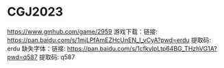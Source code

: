 # CGJ2023
https://www.gmhub.com/game/2959
游戏下载：链接: https://pan.baidu.com/s/1mjLPfAmEZHcUnEN_I_vCyA?pwd=erdu 提取码: erdu
缺失字体：链接: https://pan.baidu.com/s/1cfkvIpLtp64BG_THzhVG1A?pwd=q587 提取码: q587
